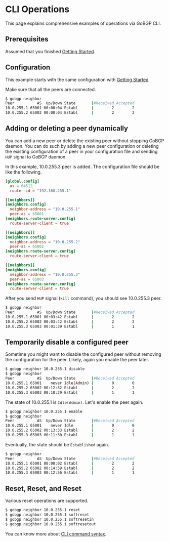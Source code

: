 # CLI Operations

This page explains comprehensive examples of operations via GoBGP CLI.

## Prerequisites

Assumed that you finished [Getting Started](getting-started.md).

## Configuration

This example starts with the same configuration with
[Getting Started](getting-started.md)

Make sure that all the peers are connected.

```bash
$ gobgp neighbor
Peer          AS  Up/Down State       |#Received Accepted
10.0.255.1 65001 00:00:04 Establ      |        2        2
10.0.255.2 65002 00:00:04 Establ      |        2        2
```

## Adding or deleting a peer dynamically

You can add a new peer or delete the existing peer without stopping
GoBGP daemon. You can do such by adding a new peer configuration or
deleting the existing configuration of a peer in your configuration
file and sending `HUP` signal to GoBGP daemon.

In this example, 10.0.255.3 peer is added. The configuration file
should be like the following.

```toml
[global.config]
  as = 64512
  router-id = "192.168.255.1"

[[neighbors]]
[neighbors.config]
  neighbor-address = "10.0.255.1"
  peer-as = 65001
[neighbors.route-server.config]
  route-server-client = true

[[neighbors]]
[neighbors.config]
  neighbor-address = "10.0.255.2"
  peer-as = 65002
[neighbors.route-server.config]
  route-server-client = true

[[neighbors]]
[neighbors.config]
  neighbor-address = "10.0.255.3"
  peer-as = 65003
[neighbors.route-server.config]
  route-server-client = true
```

After you send `HUP` signal (`kill` command), you should see 10.0.255.3 peer.

```bash
$ gobgp neighbor
Peer          AS  Up/Down State       |#Received Accepted
10.0.255.1 65001 00:03:42 Establ      |        2        2
10.0.255.2 65002 00:03:42 Establ      |        2        2
10.0.255.3 65003 00:01:39 Establ      |        1        1
```

## Temporarily disable a configured peer

Sometime you might want to disable the configured peer without
removing the configuration for the peer. Likely, again you enable the
peer later.

```bash
$ gobgp neighbor 10.0.255.1 disable
$ gobgp neighbor
Peer          AS  Up/Down State       |#Received Accepted
10.0.255.1 65001    never Idle(Admin) |        0        0
10.0.255.2 65002 00:12:32 Establ      |        2        2
10.0.255.3 65003 00:10:29 Establ      |        1        1
```

The state of 10.0.255.1 is `Idle(Admin)`. Let's enable the peer again.

```bash
$ gobgp neighbor 10.0.255.1 enable
$ gobgp neighbor
Peer          AS  Up/Down State       |#Received Accepted
10.0.255.1 65001    never Idle        |        0        0
10.0.255.2 65002 00:13:33 Establ      |        2        2
10.0.255.3 65003 00:11:30 Establ      |        1        1
```

Eventually, the state should be `Established` again.

```bash
$ gobgp neighbor
Peer          AS  Up/Down State       |#Received Accepted
10.0.255.1 65001 00:00:02 Establ      |        2        2
10.0.255.2 65002 00:14:59 Establ      |        2        2
10.0.255.3 65003 00:12:56 Establ      |        1        1
```

## Reset, Reset, and Reset

Various reset operations are supported.

```bash
$ gobgp neighbor 10.0.255.1 reset
$ gobgp neighbor 10.0.255.1 softreset
$ gobgp neighbor 10.0.255.1 softresetin
$ gobgp neighbor 10.0.255.1 softresetout
```

You can know more about [CLI command syntax](cli-command-syntax.md).
